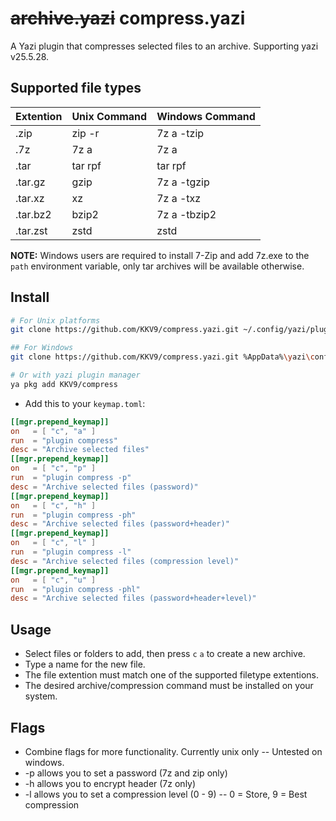 # ~~archive.yazi~~ compress.yazi

A Yazi plugin that compresses selected files to an archive. Supporting yazi v25.5.28.

## Supported file types

| Extention     | Unix Command  | Windows Command |
| ------------- | ------------- | --------------- |
| .zip          | zip -r        | 7z a -tzip      |
| .7z           | 7z a          | 7z a            |
| .tar          | tar rpf       | tar rpf         |
| .tar.gz       | gzip          | 7z a -tgzip     |
| .tar.xz       | xz            | 7z a -txz       |
| .tar.bz2      | bzip2         | 7z a -tbzip2    |
| .tar.zst      | zstd          | zstd            |


**NOTE:** Windows users are required to install 7-Zip and add 7z.exe to the `path` environment variable, only tar archives will be available otherwise.


## Install

```bash
# For Unix platforms
git clone https://github.com/KKV9/compress.yazi.git ~/.config/yazi/plugins/compress.yazi

## For Windows
git clone https://github.com/KKV9/compress.yazi.git %AppData%\yazi\config\plugins\compress.yazi

# Or with yazi plugin manager
ya pkg add KKV9/compress
```

- Add this to your `keymap.toml`:

```toml
[[mgr.prepend_keymap]]
on   = [ "c", "a" ]
run  = "plugin compress"
desc = "Archive selected files"
[[mgr.prepend_keymap]]
on   = [ "c", "p" ]
run  = "plugin compress -p"
desc = "Archive selected files (password)"
[[mgr.prepend_keymap]]
on   = [ "c", "h" ]
run  = "plugin compress -ph"
desc = "Archive selected files (password+header)"
[[mgr.prepend_keymap]]
on   = [ "c", "l" ]
run  = "plugin compress -l"
desc = "Archive selected files (compression level)"
[[mgr.prepend_keymap]]
on   = [ "c", "u" ]
run  = "plugin compress -phl"
desc = "Archive selected files (password+header+level)"
```

## Usage

 - Select files or folders to add, then press `c` `a` to create a new archive.
 - Type a name for the new file. 
 - The file extention must match one of the supported filetype extentions.
 - The desired archive/compression command must be installed on your system.

## Flags

 - Combine flags for more functionality. Currently unix only -- Untested on windows.
 - -p allows you to set a password (7z and zip only)
 - -h allows you to encrypt header (7z only)
 - -l allows you to set a compression level (0 - 9) -- 0 = Store, 9 = Best compression

